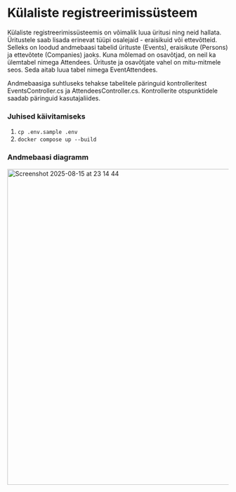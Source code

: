 # Külaliste registreerimissüsteem

Külaliste registreerimissüsteemis on võimalik luua üritusi ning neid hallata. Üritustele saab lisada erinevat tüüpi osalejaid - eraisikuid või ettevõtteid. Selleks on loodud andmebaasi tabelid ürituste (Events), eraisikute (Persons) ja ettevõtete (Companies) jaoks. Kuna mõlemad on osavõtjad, on neil ka ülemtabel nimega Attendees. Ürituste ja osavõtjate vahel on mitu-mitmele seos. Seda aitab luua tabel nimega EventAttendees. 

Andmebaasiga suhtluseks tehakse tabelitele päringuid kontrolleritest EventsController.cs ja AttendeesController.cs. Kontrollerite otspunktidele saadab päringuid kasutajaliides.

### Juhised käivitamiseks

1. `cp .env.sample .env`
2. `docker compose up --build`

### Andmebaasi diagramm
<img width="1242" height="720" alt="Screenshot 2025-08-15 at 23 14 44" src="https://github.com/user-attachments/assets/b9b73794-e3eb-4b45-a37c-bfeceefcdcf6" />

